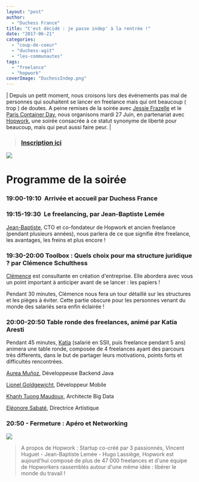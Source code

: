 ```yaml
---
layout: "post"
author:
  - "Duchess France"
title: "C'est décidé : je passe indep' à la rentrée !"
date: "2017-06-21"
categories:
  - "coup-de-coeur"
  - "duchess-agit"
  - "les-communautes"
tags:
  - "freelance"
  - "hopwork"
coverImage: "DuchessIndep.png"
---
```


| Depuis un petit moment, nous croisons lors des événements pas mal de personnes qui souhaitent se lancer en freelance mais qui ont beaucoup ( trop ) de doutes. A peine remises de la soirée avec [Jessie Frazelle](https://www.meetup.com/fr-FR/Duchess-France-Meetup/events/240606070/) et le [Paris Container Day](http://paris-container-day.fr), nous organisons mardi 27 Juin, en partenariat avec [Hopwork](https://www.hopwork.fr), une soirée consacrée à ce statut synonyme de liberté pour beaucoup, mais qui peut aussi faire peur. |



> ### [Inscription ici](https://www.eventbrite.fr/e/billets-cest-decide-je-passe-indep-a-la-rentree-35240015836)

![](/assets/2017/06/2017-06-21-cest-decide-passe-indep-a-rentree/DuchessIndep-300x199.png)

# Programme de la soirée

### 19:00-19:10  Arrivée et accueil par Duchess France



### 19:15-19:30  Le freelancing, par Jean-Baptiste Lemée

[Jean-Baptiste](https://twitter.com/jblemee), CTO et co-fondateur de Hopwork et ancien freelance (pendant plusieurs années), nous parlera de ce que signifie être freelance, les avantages, les freins et plus encore !



### 19:30-20:00 Toolbox : Quels choix pour ma structure juridique ? par Clémence Schulthess

[Clémence](https://www.linkedin.com/in/cl%C3%A9mence-schulthess-9b8a4358/?locale=fr_FR) est consultante en création d'entreprise. Elle abordera avec vous un point important à anticiper avant de se lancer : les papiers !

Pendant 30 minutes, Clémence nous fera un tour détaillé sur les structures et les pièges à éviter. Cette partie obscure pour les personnes venant du monde des salariés sera enfin éclairée !



### 20:00-20:50 Table ronde des freelances, animé par Katia Aresti

Pendant 45 minutes, [Katia](https://twitter.com/karesti) (salarié en SSII, puis freelance pendant 5 ans) animera une table ronde, composée de 4 freelances ayant des parcours très differents, dans le but de partager leurs motivations, points forts et difficultés rencontrées.

[Aurea Muñoz](https://twitter.com/auritamh), Développeuse Backend Java

[Lionel Goldgewicht](https://twitter.com/goldgewicht), Développeur Mobile

[Khanh Tuong Maudoux](https://blog.jetoile.fr/), Architecte Big Data

[Eléonore Sabaté](http://www.eleonoresabate.com/), Directrice Artistique



### 20:50 - Fermeture : Apéro et Networking

![](/assets/2017/06/2017-06-21-cest-decide-passe-indep-a-rentree/logo_hopwork-1196.png)

> A propos de Hopwork : Startup co-créé par 3 passionnés, Vincent Huguet - Jean-Baptiste Lemée - Hugo Lassiège, Hopwork est aujourd'hui composé de plus de 47 000 freelances et d'une équipe de Hopworkers rassemblés autour d'une même idée : libérer le monde du travail !
